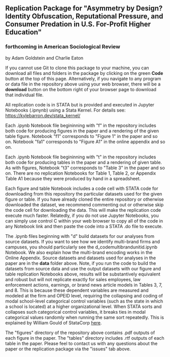 ## Replication Package for "Asymmetry by Design? Identity Obfuscation, Reputational Pressure, and Consumer Predation in U.S. For-Profit Higher Education"

### forthcoming in American Sociological Review

by Adam Goldstein and Charlie Eaton

If you cannot use Git to clone this package to your machine, you can download all files and folders in the package by clicking on the green **Code** button at the top of this page. Alternatively, if you navigate to any program or data file in the repository above using your web browser, there will be a **download** button on the bottom right of your browser page to download that individual file.

All replication code is in STATA but is provided and executed in Jupyter Notebooks (.ipnynb) using a Stata Kernel. For details see: https://kylebarron.dev/stata_kernel/

Each .ipynb Notebook file begininning with "f" in the repository includes both code for producing figures in the paper and a rendering of the given table figure. Notebook "f1" corresponds to "Figure 1" in the paper and so on. Notebook "fa1" corresponds to "Figure A1" in the online appendix and so on. 

Each .ipynb Notebook file begininning with "t" in the repository includes both code for producing tables in the paper and a rendering of given table. As with figures, Notebook "t3" corresponds to "Table 3" in the paper and so on. There are no replication Notebooks for Table 1, Table 2, or Appendix Table A1 because they were produced by hand in a spreadsheet.

Each figure and table Notebook includes a code cell with STATA code for downloading from this repository the particular datasets used for the given figure or table. If you have already cloned the entire repository or otherwise downloaded the dataset, we recommend commenting out or otherwise skip the code cell for downloading the data. This will make the replication code execute much faster. Relatedly, if you do not use Jupyter Notebooks, you can simply use control C within your web browser to copy all of the code in any Notebook link and then paste the code into a STATA .do file to execute.

The .ipynb files beginning with "d" build datasets for our analyses from source datasets. If you want to see how we identify multi-brand firms and campuses, you should particularly see the d_codemultibrandunitid.ipynb Notebook. We also explain how the multi-brand encoding works in the Online Appendix. Source datasets and datasets used for analyses in the paper are in the **data** folder above. Note, if you run the code to build the datasets from source data and use the output datasets with our figure and table replication Notebooks above, results will be substantively equivalent and robust but will not replicate exactly for sales employees, law enforcement actions, earnings, or brand news article models in Tables 3, 7, and 8. This is because these dependent variables are measured and modeled at the firm and OPEID level, requiring the collapsing and coding of modal school-level categorical control variables (such as the state in which a school is located) at a higher organizational level. When STATA sorts and collapses such categorical control variables, it breaks ties in modal categorical values randomly when running the same sort repeatedly. This is explained by William Gould of StataCorp [here](https://www.stata.com/support/faqs/programming/sorting-on-categorical-variables/).

The "figures" directory of the repository above contains .pdf outputs of each figure in the paper. The "tables" directory includes .rtf outputs of each table in the paper. Please feel to contact us with any questions about the paper or the replication package via the "issues" tab above.
